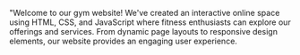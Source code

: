 "Welcome to our gym website! We've created an interactive online space using HTML, CSS, and JavaScript where fitness enthusiasts can explore our offerings and services. From dynamic page layouts to responsive design elements, our website provides an engaging user experience. 
